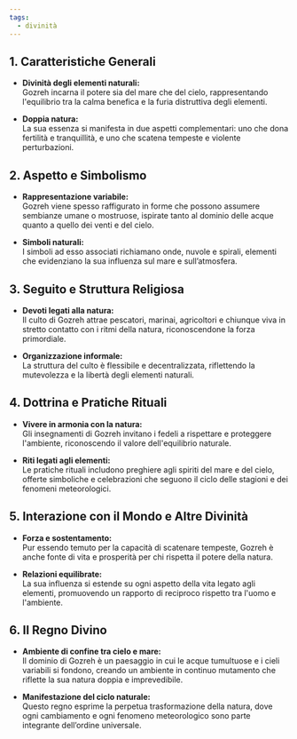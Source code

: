 ```yaml
---
tags:
  - divinità
---
```

## 1. Caratteristiche Generali
- **Divinità degli elementi naturali:**  
  Gozreh incarna il potere sia del mare che del cielo, rappresentando l'equilibrio tra la calma benefica e la furia distruttiva degli elementi.

- **Doppia natura:**  
  La sua essenza si manifesta in due aspetti complementari: uno che dona fertilità e tranquillità, e uno che scatena tempeste e violente perturbazioni.

## 2. Aspetto e Simbolismo
- **Rappresentazione variabile:**  
  Gozreh viene spesso raffigurato in forme che possono assumere sembianze umane o mostruose, ispirate tanto al dominio delle acque quanto a quello dei venti e del cielo.

- **Simboli naturali:**  
  I simboli ad esso associati richiamano onde, nuvole e spirali, elementi che evidenziano la sua influenza sul mare e sull’atmosfera.

## 3. Seguito e Struttura Religiosa
- **Devoti legati alla natura:**  
  Il culto di Gozreh attrae pescatori, marinai, agricoltori e chiunque viva in stretto contatto con i ritmi della natura, riconoscendone la forza primordiale.

- **Organizzazione informale:**  
  La struttura del culto è flessibile e decentralizzata, riflettendo la mutevolezza e la libertà degli elementi naturali.

## 4. Dottrina e Pratiche Rituali
- **Vivere in armonia con la natura:**  
  Gli insegnamenti di Gozreh invitano i fedeli a rispettare e proteggere l'ambiente, riconoscendo il valore dell'equilibrio naturale.

- **Riti legati agli elementi:**  
  Le pratiche rituali includono preghiere agli spiriti del mare e del cielo, offerte simboliche e celebrazioni che seguono il ciclo delle stagioni e dei fenomeni meteorologici.

## 5. Interazione con il Mondo e Altre Divinità
- **Forza e sostentamento:**  
  Pur essendo temuto per la capacità di scatenare tempeste, Gozreh è anche fonte di vita e prosperità per chi rispetta il potere della natura.

- **Relazioni equilibrate:**  
  La sua influenza si estende su ogni aspetto della vita legato agli elementi, promuovendo un rapporto di reciproco rispetto tra l'uomo e l'ambiente.

## 6. Il Regno Divino
- **Ambiente di confine tra cielo e mare:**  
  Il dominio di Gozreh è un paesaggio in cui le acque tumultuose e i cieli variabili si fondono, creando un ambiente in continuo mutamento che riflette la sua natura doppia e imprevedibile.

- **Manifestazione del ciclo naturale:**  
  Questo regno esprime la perpetua trasformazione della natura, dove ogni cambiamento e ogni fenomeno meteorologico sono parte integrante dell’ordine universale.
